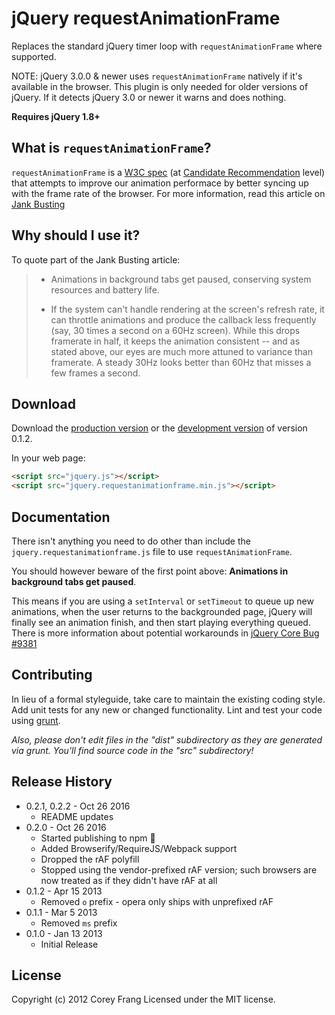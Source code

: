 # jQuery requestAnimationFrame

Replaces the standard jQuery timer loop with `requestAnimationFrame` where supported.

NOTE: jQuery 3.0.0 & newer uses `requestAnimationFrame` natively if it's available in the browser. This plugin is only needed for older versions of jQuery. If it detects jQuery 3.0 or newer it warns and does nothing.

**Requires jQuery 1.8+**

## What is `requestAnimationFrame`?

`requestAnimationFrame` is a [W3C spec](http://www.w3.org/TR/animation-timing/#requestAnimationFrame) (at [Candidate Recommendation](http://www.w3.org/2005/10/Process-20051014/tr.html#q74) level) that attempts to improve our animation performace by better syncing up with the frame rate of the browser.  For more information, read this article on [Jank Busting](http://www.html5rocks.com/en/tutorials/speed/rendering/)

## Why should I use it?

To quote part of the Jank Busting article:

> * Animations in background tabs get paused, conserving system resources and battery life.
>
> * If the system can't handle rendering at the screen's refresh rate, it can throttle animations and produce the callback less frequently (say, 30 times a second on a 60Hz screen). While this drops framerate in half, it keeps the animation consistent -- and as stated above, our eyes are much more attuned to variance than framerate. A steady 30Hz looks better than 60Hz that misses a few frames a second.

## Download

Download the [production version][min] or the [development version][max] of version 0.1.2.

[min]: https://unpkg.com/jquery.requestanimationframe@0.2.2/dist/jquery.requestanimationframe.min.js
[max]: https://unpkg.com/jquery.requestanimationframe@0.2.2/dist/jquery.requestanimationframe.js

In your web page:

```html
<script src="jquery.js"></script>
<script src="jquery.requestanimationframe.min.js"></script>
```

## Documentation

There isn't anything you need to do other than include the `jquery.requestanimationframe.js` file to use `requestAnimationFrame`.

You should however beware of the first point above: **Animations in background tabs get paused**.

This means if you are using a `setInterval` or `setTimeout` to queue up new animations, when the user returns to the backgrounded page, jQuery will finally see an animation finish, and then start playing everything queued.  There is more information about potential workarounds in [jQuery Core Bug #9381](http://bugs.jquery.com/ticket/9381)

## Contributing
In lieu of a formal styleguide, take care to maintain the existing coding style. Add unit tests for any new or changed functionality. Lint and test your code using [grunt](https://github.com/cowboy/grunt).

_Also, please don't edit files in the "dist" subdirectory as they are generated via grunt. You'll find source code in the "src" subdirectory!_

## Release History

* 0.2.1, 0.2.2 - Oct 26 2016
  * README updates
* 0.2.0 - Oct 26 2016
  * Started publishing to npm :tada:
  * Added Browserify/RequireJS/Webpack support
  * Dropped the rAF polyfill
  * Stopped using the vendor-prefixed rAF version; such browsers are now treated as if they didn't have rAF at all
* 0.1.2 - Apr 15 2013
  * Removed `o` prefix - opera only ships with unprefixed rAF
* 0.1.1 - Mar 5 2013
  * Removed `ms` prefix
* 0.1.0 - Jan 13 2013
  * Initial Release

## License
Copyright (c) 2012 Corey Frang
Licensed under the MIT license.

